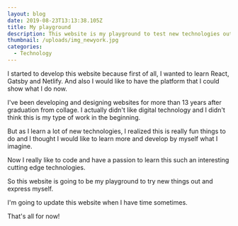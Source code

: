 ```yaml
---
layout: blog
date: 2019-08-23T13:13:38.105Z
title: My playground
description: This website is my playground to test new technologies out.
thumbnail: /uploads/img_newyork.jpg
categories:
  - Technology
---
```

I started to develop this website because first of all, I wanted to learn React, Gatsby and Netlify. And also I would like to have the platform that I could show what I do now.

I've been developing and designing websites for more than 13 years after graduation from collage. I actually didn't like digital technology and I didn't think this is my type of work in the beginning.

But as I learn a lot of new technologies, I realized this is really fun things to do and I thought I would like to learn more and develop by myself what I imagine.

Now I really like to code and have a passion to learn this such an interesting cutting edge technologies.

So this website is going to be my playground to try new things out and express myself.

I'm going to update this website when I have time sometimes.

That's all for now!
